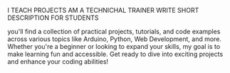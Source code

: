 I TEACH PROJECTS AM A TECHNICHAL TRAINER WRITE SHORT DESCRIPTION FOR STUDENTS

 you'll find a collection of practical projects, tutorials, and code examples across various topics like Arduino, Python, Web Development, and more. Whether you're a beginner or looking to expand your skills, my goal is to make learning fun and accessible. Get ready to dive into exciting projects and enhance your coding abilities!
